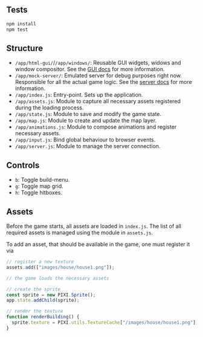 ## Tests

```bash
npm install
npm test
```

## Structure

* `/app/html-gui/`/`/app/windows/`: Reusable GUI widgets, widows and window
  compositor. See the
  [GUI docs](https://github.com/flxbe/villages/blob/master/GUI.md) for more
  information.
* `/app/mock-server/`: Emulated server for debug purposes right now. Responsible
  for all the actual game logic. See the
  [server docs](https://github.com/flxbe/villages/blob/master/SERVER_ARCH.md)
  for more information.
* `/app/index.js`: Entry-point. Sets up the application.
* `/app/assets.js`: Module to capture all necessary assets registered during
  the loading process.
* `/app/state.js`: Module to save and modify the game state.
* `/app/map.js`: Module to create and update the map layer.
* `/app/animations.js`: Module to compose animations and register necessary
  assets.
* `/app/input.js`: Bind global behaviour to browser events.
* `/app/server.js`: Module to manage the server connection.

## Controls

* `b`: Toggle build-menu.
* `g`: Toggle map grid.
* `h`: Toggle hitboxes.

## Assets

Before the game starts, all assets are loaded in `index.js`. The list of all
required assets is managed using the module in `assets.js`.

To add an asset, that should be available in the game, one must register it via

```js
// register a new texture
assets.add(["images/house/house1.png"]);

// the game loads the necessary assets

// create the sprite
const sprite = new PIXI.Sprite();
app.state.addChild(sprite);

// render the texture
function renderBuilding() {
  sprite.texture = PIXI.utils.TextureCache["/images/house/house1.png"];
}
```
